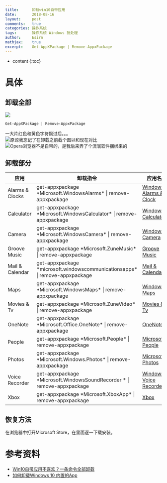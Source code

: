 ```yaml
---
title:		卸载win10自带应用
date:		2018-08-16
layout:		post
comments:	true
categories: 操作系统
tags:		操作系统 Windows 批处理
author:		Esirn
mathjax:	true
excerpt: 	Get-AppXPackage | Remove-AppxPackage
---
```

* content
{:toc}

# 具体
## 卸载全部
![](https://upload-images.jianshu.io/upload_images/11779480-3783863c5b3809b8.png?imageMogr2/auto-orient/strip%7CimageView2/2/w/1240)

~~~
Get-AppXPackage | Remove-AppxPackage
~~~

一大片红色和黄色字符飘过后。。。
![原谅我忘记了在卸载之前截个图以和现在对比](https://upload-images.jianshu.io/upload_images/11779480-464cfe7464c4c648.png?imageMogr2/auto-orient/strip%7CimageView2/2/w/1240)
![Opera浏览器不是自带的，是我后来弄了个流氓软件捆绑来的](https://upload-images.jianshu.io/upload_images/11779480-4330cd6d158f3553.png?imageMogr2/auto-orient/strip%7CimageView2/2/w/1240)

## 卸载部分

应用 | 卸载指令 | 应用名
-|-|-
Alarms & Clocks  | get-appxpackage \*Microsoft.WindowsAlarms\* \| remove-appxpackage | [Windows Alarms & Clock](https://www.microsoft.com/store/apps/9WZDNCRFJ3PR)
Calculator  | get-appxpackage \*Microsoft.WindowsCalculator\* \| remove-appxpackage | [Windows Calculator](https://www.microsoft.com/store/apps/9WZDNCRFHVN5)
Camera  | get-appxpackage \*Microsoft.WindowsCamera\* \| remove-appxpackage | [Windows Camera](https://www.microsoft.com/store/apps/9WZDNCRFJBBG)
Groove Music  | get-appxpackage \*Microsoft.ZuneMusic\* \| remove-appxpackage | [Groove Music](https://www.microsoft.com/store/apps/9WZDNCRFJ3PT)
Mail & Calendar  | get-appxpackage \*microsoft.windowscommunicationsapps\* \| remove-appxpackage | [Mail & Calendar](https://www.microsoft.com/store/apps/9WZDNCRFHVQM)
Maps  | get-appxpackage \*Microsoft.WindowsMaps\* \| remove-appxpackage | [Windows Maps](https://www.microsoft.com/store/apps/9WZDNCRDTBVB)
Movies & Tv  | get-appxpackage \*Microsoft.ZuneVideo\* \| remove-appxpackage | [Movies & Tv](https://www.microsoft.com/store/apps/9WZDNCRFJ3P2)
OneNote  | get-appxpackage \*Microsoft.Office.OneNote\* \| remove-appxpackage | [OneNote](https://www.microsoft.com/store/apps/9WZDNCRFHVJL)
People  | get-appxpackage \*Microsoft.People\* \| remove-appxpackage | [Microsoft People](https://www.microsoft.com/store/apps/9NBLGGH10PG8)
Photos  | get-appxpackage \*Microsoft.Windows.Photos\* \| remove-appxpackage | [Microsoft Photos](https://www.microsoft.com/store/apps/9WZDNCRFJBH4)
Voice Recorder  | get-appxpackage \*Microsoft.WindowsSoundRecorder \* \| remove-appxpackage | [Windows Voice Recorder](https://www.microsoft.com/store/apps/9WZDNCRFHWKN)
Xbox  | get-appxpackage \*Microsoft.XboxApp\* \| remove-appxpackage | [Xbox](https://www.microsoft.com/store/apps/9WZDNCRFJBD8)

## 恢复方法
在浏览器中打开Microsoft Store，在里面逐一下载安装。

# 参考资料
- [Win10自带应用不喜欢？一条命令全部卸载](https://www.ithome.com/html/win10/165755.htm)
- [如何卸载Windows 10 内置的App](https://answers.microsoft.com/zh-hans/windows/forum/windows_10-desktop/%E5%A6%82%E4%BD%95%E5%8D%B8%E8%BD%BDwindows-10/0f27c132-5a4b-4e37-9a3d-595a6a5ca4b8)
